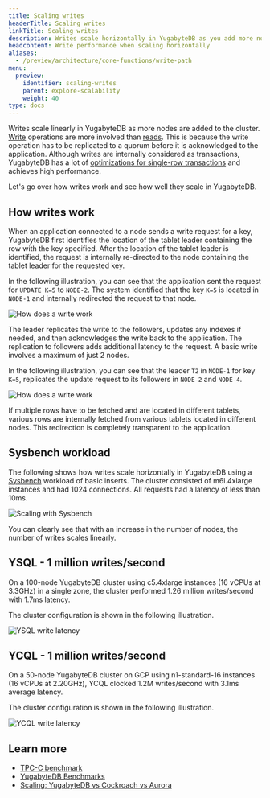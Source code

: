 ```yaml
---
title: Scaling writes
headerTitle: Scaling writes
linkTitle: Scaling writes
description: Writes scale horizontally in YugabyteDB as you add more nodes
headcontent: Write performance when scaling horizontally
aliases:
  - /preview/architecture/core-functions/write-path
menu:
  preview:
    identifier: scaling-writes
    parent: explore-scalability
    weight: 40
type: docs
---
```


Writes scale linearly in YugabyteDB as more nodes are added to the cluster. [Write](../../../architecture/transactions/single-row-transactions/) operations are more involved than [reads](../scaling-reads). This is because the write operation has to be replicated to a quorum before it is acknowledged to the application. Although writes are internally considered as transactions, YugabyteDB has a lot of [optimizations for single-row transactions](../../../architecture/transactions/single-row-transactions) and achieves high performance.

Let's go over how writes work and see how well they scale in YugabyteDB.

## How writes work

When an application connected to a node sends a write request for a key, YugabyteDB first identifies the location of the tablet leader containing the row with the key specified. After the location of the tablet leader is identified, the request is internally re-directed to the node containing the tablet leader for the requested key.

In the following illustration, you can see that the application sent the request for `UPDATE K=5` to `NODE-2`. The system identified that the key `K=5` is located in `NODE-1` and internally redirected the request to that node.

![How does a write work](/images/explore/scalability/scaling-write-working.png)

The leader replicates the write to the followers, updates any indexes if needed, and then acknowledges the write back to the application. The replication to followers adds additional latency to the request. A basic write involves a maximum of just 2 nodes.

In the following illustration, you can see that the leader `T2` in `NODE-1` for key `K=5`, replicates the update request to its followers in `NODE-2` and `NODE-4`.

![How does a write work](/images/explore/scalability/scaling-write-multiple-fetches.png)

If multiple rows have to be fetched and are located in different tablets, various rows are internally fetched from various tablets located in different nodes. This redirection is completely transparent to the application.

## Sysbench workload

The following shows how writes scale horizontally in YugabyteDB using a [Sysbench](../../../benchmark/sysbench-ysql/) workload of basic inserts. The cluster consisted of m6i.4xlarge instances and had 1024 connections. All requests had a latency of less than 10ms.

![Scaling with Sysbench](/images/explore/scalability/scaling-writes-sysbench.png)

You can clearly see that with an increase in the number of nodes, the number of writes scales linearly.

## YSQL - 1 million writes/second

On a 100-node YugabyteDB cluster using c5.4xlarge instances (16 vCPUs at 3.3GHz) in a single zone, the cluster performed 1.26 million writes/second with 1.7ms latency.

The cluster configuration is shown in the following illustration.

![YSQL write latency](https://www.yugabyte.com/wp-content/uploads/2019/09/yugabyte-db-vs-aws-aurora-cockroachdb-benchmarks-5.png)

## YCQL - 1 million writes/second

On a 50-node YugabyteDB cluster on GCP using n1-standard-16 instances (16 vCPUs at 2.20GHz), YCQL clocked 1.2M writes/second with 3.1ms average latency.

The cluster configuration is shown in the following illustration.

![YCQL write latency](/images/explore/scalability/ycql_1million_writes.png)

## Learn more

- [TPC-C benchmark](../../../benchmark/tpcc/)
- [YugabyteDB Benchmarks](../../../benchmark)
- [Scaling: YugabyteDB vs Cockroach vs Aurora](https://www.yugabyte.com/blog/yugabytedb-vs-cockroachdb-vs-aurora/)
